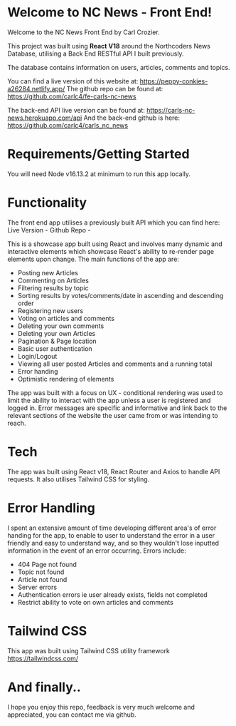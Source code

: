 # Welcome to NC News - Front End!

Welcome to the NC News Front End by Carl Crozier.

This project was built using **React  V18** around the Northcoders News Database, utilising a Back End RESTful API I built previously.

The database contains information on users, articles, comments and topics.

You can find a live version of this website at: https://peppy-conkies-a26284.netlify.app/
The github repo can be found at: https://github.com/carlc4/fe-carls-nc-news

The back-end API live version can be found at: https://carls-nc-news.herokuapp.com/api
And the back-end github is here: https://github.com/carlc4/carls_nc_news












# Requirements/Getting Started

You will need Node v16.13.2 at minimum to run this app locally.


# Functionality


The front end app utilises a previously built API which you can find here:
Live Version -
Github Repo -

This is a showcase app built using React and involves many dynamic and interactive elements which showcase React's ability to re-render page elements upon change. The main functions of the app are:
- Posting new Articles
- Commenting on Articles
- Filtering results by topic
- Sorting results by votes/comments/date in ascending and descending order
- Registering new users
- Voting on articles and comments
- Deleting your own comments
- Deleting your own Articles
- Pagination & Page location
- Basic user authentication
- Login/Logout
- Viewing all user posted Articles and comments and a running total
- Error handing
- Optimistic rendering of elements

The app was built with a focus on UX - conditional rendering was used to limit the ability to interact with the app unless a user is registered and logged in. Error messages are specific and informative and link back to the relevant sections of the website the user came from or was intending to reach. 


# Tech


The app was built using React v18, React Router and Axios to handle API requests. It also utilises Tailwind CSS for styling.



# Error Handling

I spent an extensive amount of time developing different area's of error handing for the app, to enable to user to understand the error in a user friendly and easy to understand way, and so they wouldn't lose inputted information in the event of an error occurring. Errors include:

 - 404 Page not found
 - Topic not found
 - Article not found
 - Server errors
 - Authentication errors ie user already exists, fields not completed
 - Restrict ability to vote on own articles and comments

# Tailwind CSS

   
This app was built using Tailwind CSS utility framework https://tailwindcss.com/

# And finally..

   
I hope you enjoy this repo, feedback is very much welcome and appreciated, you can contact me via github.
